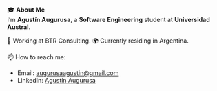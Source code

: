 🎓 **About Me**  
I’m **Agustín Augurusa**, a **Software Engineering** student at **Universidad Austral**.

🔭 Working at BTR Consulting.
🌍 Currently residing in Argentina.

📫 How to reach me:  
- Email: augurusaagustin@gmail.com  
- LinkedIn: [Agustín Augurusa](https://www.linkedin.com/in/agustin-augurusa-167960220/)
